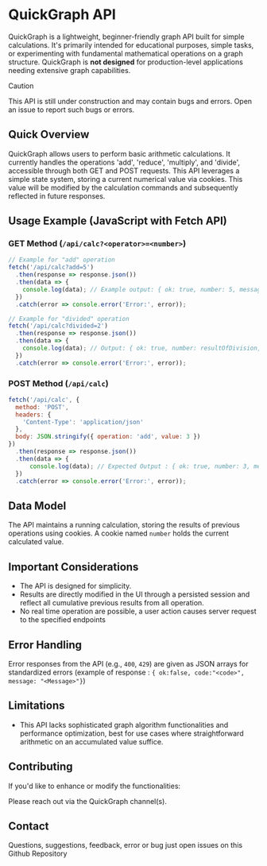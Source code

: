 # QuickGraph API

QuickGraph is a lightweight, beginner-friendly graph API built for simple calculations.  It's primarily intended for educational purposes, simple tasks, or experimenting with fundamental mathematical operations on a graph structure.  QuickGraph is **not designed** for production-level applications needing extensive graph capabilities.

>[!CAUTION]
> This API is still under construction and may contain bugs and errors. Open an issue to report such bugs or errors.

## Quick Overview

QuickGraph allows users to perform basic arithmetic calculations. It currently handles the operations 'add', 'reduce', 'multiply', and 'divide', accessible through both GET and POST requests. This API leverages a simple state system, storing a current numerical value via cookies.  This value will be modified by the calculation commands and subsequently reflected in future responses. 


## Usage Example (JavaScript with Fetch API)


### GET Method (`/api/calc?<operator>=<number>`)

```javascript
// Example for "add" operation
fetch('/api/calc?add=5')
  .then(response => response.json())
  .then(data => {
    console.log(data); // Example output: { ok: true, number: 5, message: "Numbers Increased"}
  })
  .catch(error => console.error('Error:', error));
```
```javascript
// Example for "divided" operation
fetch('/api/calc?divided=2')
  .then(response => response.json())
  .then(data => {
    console.log(data); // Output: { ok: true, number: resultOfDivision, message: "Divided Numbers"}
  })
  .catch(error => console.error('Error:', error));
```


### POST Method (`/api/calc`)


```javascript
fetch('/api/calc', {
  method: 'POST',
  headers: {
    'Content-Type': 'application/json'
  },
  body: JSON.stringify({ operation: 'add', value: 3 })
})
  .then(response => response.json())
  .then(data => {
      console.log(data); // Expected Output : { ok: true, number: 3, message: "Numbers Increase"}
  })
  .catch(error => console.error('Error:', error));
```


## Data Model

The API maintains a running calculation, storing the results of previous operations using cookies.  A cookie named `number` holds the current calculated value.


## Important Considerations

* The API is designed for simplicity.
* Results are directly modified in the UI through a persisted session and reflect all cumulative previous results from all operation.
* No real time operation are possible, a user action causes server request to the specified endpoints


## Error Handling

Error responses from the API (e.g., `400`, `429`) are given as JSON arrays for standardized errors (example of response : `{ ok:false, code:"<code>", message: "<Message>"}`)


## Limitations

*   This API lacks sophisticated graph algorithm functionalities and performance optimization, best for use cases where straightforward arithmetic on an accumulated value suffice.



## Contributing


If you'd like to enhance or modify the functionalities:

Please reach out via the QuickGraph channel(s).

## Contact
Questions, suggestions, feedback, error or bug just open issues on this Github Repository
